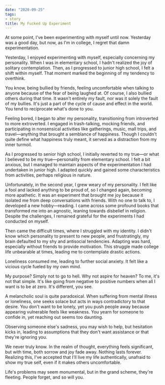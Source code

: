 ```yaml
---
date: "2020-09-25"
tags:
- story
title: My Fucked Up Experiment
---
```


At some point, I've been experimenting with myself until now. Yesterday was a good day, but now, as I'm in college, I regret that damn experimentation.

Yesterday, I enjoyed experimenting with myself, especially concerning my personality. When I was in elementary school, I hadn't realized the joy of solitary contemplation. Then, as I progressed to junior high school, I felt a shift within myself. That moment marked the beginning of my tendency to overthink.

You know, being bullied by friends, feeling uncomfortable when talking to anyone because of the fear of being laughed at. Of course, I also bullied others during that time. It wasn't entirely my fault, nor was it solely the fault of my bullies. It's just a part of the cycle of cause and effect in the world. You tend to reciprocate what's done to you.

Feeling bored, I began to alter my personality, transitioning from introverted to more extroverted. I engaged in trash-talking, mocking friends, and participating in nonsensical activities like gatherings, music, mall trips, and travel—anything that brought a semblance of happiness. Though I couldn't quite define what happiness truly meant, it served as a distraction from my inner turmoil.

As I progressed to senior high school, I initially reverted to my true—or what I believed to be my true—personality from elementary school. I felt a bit anxious, but I managed to maintain aspects of the experimentation I had undertaken in junior high. I adapted quickly and gained some characteristics from activities, perhaps religious in nature.

Unfortunately, in the second year, I grew weary of my personality. I felt like a fool and lacked anything to be proud of, so I changed again, becoming more apathetic. It was an experiment that brought me joy because it isolated me from deep conversations with friends. With no one to talk to, I developed a new hobby—reading. I came across some profound books that transformed me into an agnostic, leaning towards disbelief in religion. Despite the challenges, I remained grateful for the experiments I had conducted on myself.

Then came the difficult times, where I struggled with my identity. I didn't know which personality to present to new people, and frustratingly, my brain defaulted to my shy and antisocial tendencies. Adapting was hard, especially without friends to provide motivation. This struggle made college life unbearable at times, leading me to contemplate drastic actions.

Loneliness consumed me, leading to further social anxiety. It felt like a vicious cycle fueled by my own mind.

My purpose? Simply not to go to hell. Why not aspire for heaven? To me, it's not that simple. It's like going from negative to positive numbers when all I want is to be at zero. It's different, you see.

A melancholic soul is quite paradoxical. When suffering from mental illness or loneliness, one seeks solace but acts in ways contradictory to that desire. You don't want to be lonely, yet you push people away because appearing vulnerable feels like weakness. You yearn for someone to confide in, yet reaching out seems too daunting.

Observing someone else's sadness, you may wish to help, but hesitation kicks in, leading to assumptions that they don't want assistance or that they're ignoring you.

We never truly know. In the realm of thought, everything feels significant, but with time, both sorrow and joy fade away. Nothing lasts forever. Realizing this, I've accepted that I'll live my life authentically, unafraid to show my true self, even if it makes others uncomfortable.

Life's problems may seem monumental, but in the grand scheme, they're fleeting. People forget, and so will you.